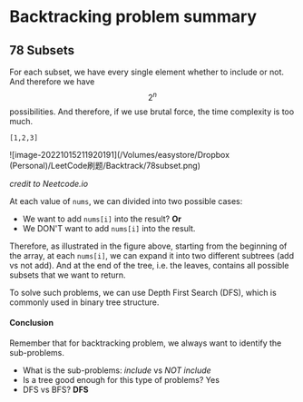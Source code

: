 # Backtracking problem summary



## 78 Subsets

For each subset, we have every single element whether to include or not. And therefore we have $$2^n$$ possibilities. And therefore, if we use brutal force, the time complexity is too much.

``[1,2,3]``



![image-20221015211920191](/Volumes/easystore/Dropbox (Personal)/LeetCode刷题/Backtrack/78subset.png)

*credit to Neetcode.io*

At each value of ``nums``,  we can divided into two possible cases:

- We want to add ``nums[i]`` into the result?  **Or**
- We DON'T want to add `nums[i]` into the result.



Therefore, as illustrated in the figure above, starting from the beginning of the array, at each `nums[i]`, we can expand it into two different subtrees (add vs not add). And at the end of the tree, i.e. the leaves, contains all possible subsets that we want to return.



To solve such problems, we can use Depth First Search (DFS), which is commonly used in binary tree structure. 



#### Conclusion

Remember that for backtracking problem, we always want to identify the sub-problems.

- What is the sub-problems: *include* vs *NOT include*
- Is a tree good enough for this type of problems? Yes
- DFS vs BFS? **DFS**










